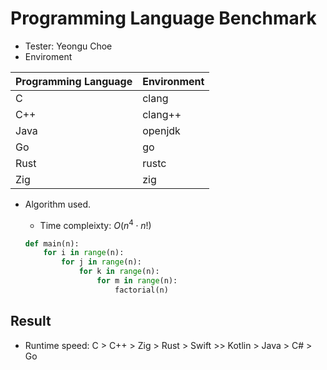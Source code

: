 # Programming Language Benchmark
- Tester: Yeongu Choe
- Enviroment


| Programming Language | Environment |
| -------------------- | ----------- |
| C                    | clang       |
| C++                  | clang++     |
| Java                 | openjdk     |
| Go                   | go          |
| Rust                 | rustc       |
| Zig                  | zig         |

- Algorithm used.
  - Time compleixty: $O(n^4 \cdot n!)$

  ```python
  def main(n):
      for i in range(n):
          for j in range(n):
              for k in range(n):
                  for m in range(n):
                      factorial(n)
  ```

## Result
- Runtime speed: C > C++ > Zig > Rust > Swift >> Kotlin > Java > C# > Go
